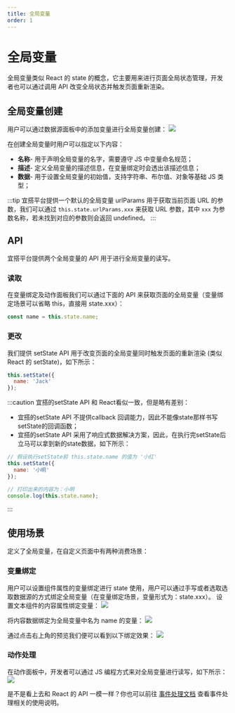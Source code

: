 ```yaml
---
title: 全局变量
order: 1
---
```

# 全局变量
全局变量类似 React 的 state 的概念，它主要用来进行页面全局状态管理，开发者也可以通过调用 API 改变全局状态并触发页面重新渲染。

## 全局变量创建
用户可以通过数据源面板中的添加变量进行全局变量创建：
![](https://img.alicdn.com/imgextra/i2/O1CN01jY7s9Q1bxFF9TwD2J_!!6000000003531-2-tps-3580-2016.png_.webp)

在创建全局变量时用户可以指定以下内容：
* **名称**- 用于声明全局变量的名字，需要遵守 JS 中变量命名规范；
* **描述**- 定义全局变量的描述信息，在变量绑定时会透出该描述信息；
* **数据**- 用于设置全局变量的初始值，支持字符串、布尔值、对象等基础 JS 类型；

:::tip
宜搭平台提供一个默认的全局变量 urlParams 用于获取当前页面 URL 的参数，我们可以通过 `this.state.urlParams.xxx` 来获取 URL 参数，其中 `xxx` 为参数名称，若未找到对应的参数则会返回 undefined。
:::
## API
宜搭平台提供两个全局变量的 API 用于进行全局变量的读写。
### 读取
在变量绑定及动作面板我们可以通过下面的 API 来获取页面的全局变量（变量绑定场景可以省略 this，直接用 state.xxx）：
```js
const name = this.state.name;
```

### 更改
我们提供 setState API 用于改变页面的全局变量同时触发页面的重新渲染 (类似 React 的 setState)，如下所示：
```js
this.setState({
  name: 'Jack'
});
```
:::caution
宜搭的setState API 和 React看似一致，但是略有差别：
* 宜搭的setState API 不提供callback 回调能力，因此不能像state那样书写setState的回调函数；
* 宜搭的setState API 采用了响应式数据解决方案，因此，在执行完setState后立马可以拿到新的state数据，如下所示：
```js
// 假设执行setState前 this.state.name 的值为 '小红'
this.setState({
  name: '小明'
});

// 打印出来的内容为：小明
console.log(this.state.name); 

```

:::

## 使用场景
定义了全局变量，在自定义页面中有两种消费场景：
### 变量绑定
用户可以设置组件属性的变量绑定进行 state 使用，用户可以通过手写或者选取选取数据源的方式绑定全局变量（在变量绑定场景，变量形式为：state.xxx）。
设置文本组件的内容属性绑定变量：
![](https://img.alicdn.com/imgextra/i2/O1CN01L3sqI91hNsLtVnIre_!!6000000004266-2-tps-3582-2018.png_.webp)

将内容数据绑定为全局变量中名为 name 的变量：
![](https://img.alicdn.com/imgextra/i3/O1CN01YeyBuQ1hNsLzlLWjp_!!6000000004266-2-tps-3580-2018.png_.webp)

通过点击右上角的预览我们便可以看到以下绑定效果：
![](https://img.alicdn.com/imgextra/i3/O1CN01Y9eIAn1tUXVM3M3HW_!!6000000005905-2-tps-3582-2016.png_.webp)

### 动作处理
在动作面板中，开发者可以通过 JS 编程方式来对全局变量进行读写，如下所示：
![](https://img.alicdn.com/imgextra/i3/O1CN01JafCG01qNilM7wQjo_!!6000000005484-2-tps-3582-2018.png_.webp)

是不是看上去和 React 的 API 一模一样？你也可以前往 [事件处理文档](guide/concept/event.md) 查看事件处理相关的使用说明。